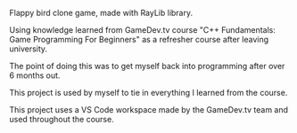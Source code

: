 Flappy bird clone game, made with RayLib library.

Using knowledge learned from GameDev.tv course "C++ Fundamentals: Game Programming For Beginners" as a refresher course after leaving university.

The point of doing this was to get myself back into programming after over 6 months out. 

This project is used by myself to tie in everything I learned from the course.

This project uses a VS Code workspace made by the GameDev.tv team and used throughout the course.